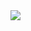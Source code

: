 <picture>
<source
  srcset="https://github-readme-stats.vercel.app/api?username=thinhhatake&show_icons=true&theme=dark"
  media="(prefers-color-scheme: dark)"
/>
<source
  srcset="https://github-readme-stats.vercel.app/api?username=thinhhatake&show_icons=true"
  media="(prefers-color-scheme: light), (prefers-color-scheme: no-preference)"
/>
<img src="https://github-readme-stats.vercel.app/api?username=thinhhatake&show_icons=true" />
</picture>
